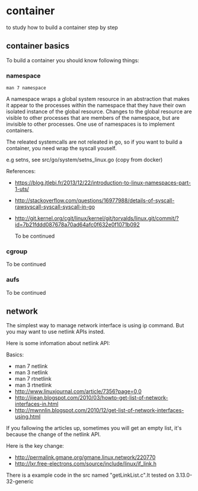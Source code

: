 container
=========

to study how to build a container step by step

## container basics
To build a container you should know following things:

### namespace

    man 7 namespace

A namespace wraps a global system resource in an abstraction that makes it appear to the processes within the namespace that they have their own isolated instance of the global resource.  Changes to the global resource are visible to other processes that are members of the namespace, but are invisible to other processes.  One use of namespaces is to implement containers.
  
The releated systemcalls are not releated in go, so if you want to build a container, you need wrap the syscall youself.

e.g setns, see src/go/system/setns_linux.go (copy from docker)

References:
* https://blog.jtlebi.fr/2013/12/22/introduction-to-linux-namespaces-part-1-uts/
* http://stackoverflow.com/questions/16977988/details-of-syscall-rawsyscall-syscall-syscall-in-go 
* http://git.kernel.org/cgit/linux/kernel/git/torvalds/linux.git/commit/?id=7b21fddd087678a70ad64afc0f632e0f1071b092
  
  To be continued
### cgroup
  To be continued
### aufs
  To be continued

## network 

The simplest way to manage network interface is using ip command.
But you may want to use netlink APIs insted.

Here is some infomation about netlink API:

Basics:
* man 7 netlink
* man 3 netlink
* man 7 rtnetlink
* man 3 rtnetlink
* http://www.linuxjournal.com/article/7356?page=0,0
* http://iijean.blogspot.com/2010/03/howto-get-list-of-network-interfaces-in.html
* http://mwnnlin.blogspot.com/2010/12/get-list-of-network-interfaces-using.html

If you fallowing the articles up, sometimes you will get an empty list, it's because the change of the netlink API.

Here is the key change:
* http://permalink.gmane.org/gmane.linux.network/220770
* http://lxr.free-electrons.com/source/include/linux/if_link.h

There is a example code in the src named "getLinkList.c".It tested on 3.13.0-32-generic







